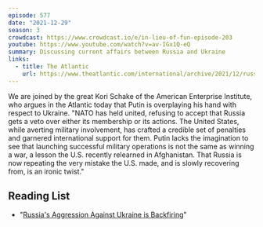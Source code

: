 ```yaml
---
episode: 577
date: "2021-12-29"
season: 3
crowdcast: https://www.crowdcast.io/e/in-lieu-of-fun-episode-203
youtube: https://www.youtube.com/watch?v=av-IGx1Q-eQ
summary: Discussing current affairs between Russia and Ukraine
links:
  - title: The Atlantic
    url: https://www.theatlantic.com/international/archive/2021/12/russia-putin-ukraine-invasion/621140/
---
```

We are joined by the great Kori Schake of the American Enterprise Institute, who argues in the Atlantic today that Putin is overplaying his hand with respect to Ukraine. "NATO has held united, refusing to accept that Russia gets a veto over either its membership or its actions. The United States, while averting military involvement, has crafted a credible set of penalties and garnered international support for them. Putin lacks the imagination to see that launching successful military operations is not the same as winning a war, a lesson the U.S. recently relearned in Afghanistan. That Russia is now repeating the very mistake the U.S. made, and is slowly recovering from, is an ironic twist."

## Reading List

- "[Russia's Aggression Against Ukraine is Backfiring](https://www.theatlantic.com/international/archive/2021/12/russia-putin-ukraine-invasion/621140/)"
